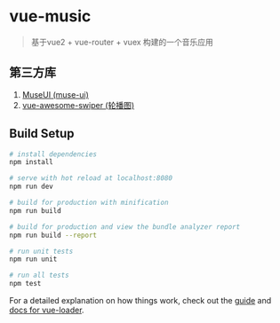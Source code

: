 # vue-music

> 基于vue2 + vue-router + vuex 构建的一个音乐应用

## 第三方库
1. [MuseUI (muse-ui)](https://muse-ui.org/#/zh-CN)
2. [vue-awesome-swiper (轮播图)](https://github.com/surmon-china/vue-awesome-swiper)

## Build Setup

``` bash
# install dependencies
npm install

# serve with hot reload at localhost:8080
npm run dev

# build for production with minification
npm run build

# build for production and view the bundle analyzer report
npm run build --report

# run unit tests
npm run unit

# run all tests
npm test
```

For a detailed explanation on how things work, check out the [guide](http://vuejs-templates.github.io/webpack/) and [docs for vue-loader](http://vuejs.github.io/vue-loader).
